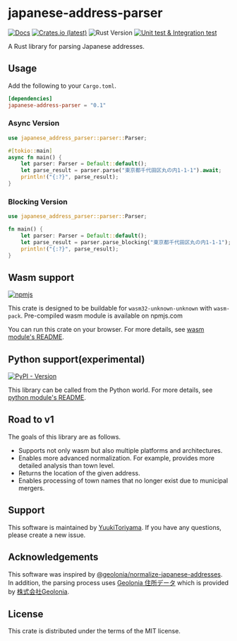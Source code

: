 # japanese-address-parser

[![Docs](https://docs.rs/japanese-address-parser/badge.svg)](https://docs.rs/japanese-address-parser)
[![Crates.io (latest)](https://img.shields.io/crates/v/japanese-address-parser)](https://crates.io/crates/japanese-address-parser)
![Rust Version](https://img.shields.io/badge/rust%20version-%3E%3D1.75.0-orange)
[![Unit test & Integration test](https://github.com/YuukiToriyama/japanese-address-parser/actions/workflows/run-test.yaml/badge.svg?branch=main)](https://github.com/YuukiToriyama/japanese-address-parser/actions/workflows/run-test.yaml)

A Rust library for parsing Japanese addresses.

## Usage

Add the following to your `Cargo.toml`.

```toml
[dependencies]
japanese-address-parser = "0.1"
```

### Async Version

```rust
use japanese_address_parser::parser::Parser;

#[tokio::main]
async fn main() {
    let parser: Parser = Default::default();
    let parse_result = parser.parse("東京都千代田区丸の内1-1-1").await;
    println!("{:?}", parse_result);
}
```

### Blocking Version

```rust
use japanese_address_parser::parser::Parser;

fn main() {
    let parser: Parser = Default::default();
    let parse_result = parser.parse_blocking("東京都千代田区丸の内1-1-1"); // `parse_blocking()` is available on `blocking` feature only
    println!("{:?}", parse_result);
}
```

## Wasm support

[![npmjs](https://img.shields.io/npm/v/%40toriyama/japanese-address-parser)](https://www.npmjs.com/package/@toriyama/japanese-address-parser)

This crate is designed to be buildable for `wasm32-unknown-unknown` with `wasm-pack`.
Pre-compiled wasm module is available on npmjs.com

You can run this crate on your browser. For more details, see [wasm module's README](wasm/README.md).

## Python support(experimental)

[![PyPI - Version](https://img.shields.io/pypi/v/japanese-address-parser-py)](https://pypi.org/project/japanese-address-parser-py/)

This library can be called from the Python world. For more details, see [python module's README](python/README.md).

## Road to v1

The goals of this library are as follows.

- Supports not only wasm but also multiple platforms and architectures.
- Enables more advanced normalization. For example, provides more detailed analysis than town level.
- Returns the location of the given address.
- Enables processing of town names that no longer exist due to municipal mergers.

## Support

This software is maintained by [YuukiToriyama](https://github.com/yuukitoriyama).
If you have any questions, please create a new issue.

## Acknowledgements

This software was inspired
by [@geolonia/normalize-japanese-addresses](https://github.com/geolonia/normalize-japanese-addresses).  
In addition, the parsing process uses [Geolonia 住所データ](https://github.com/geolonia/japanese-addresses) which is
provided by [株式会社Geolonia](https://www.geolonia.com/company/).

## License

This crate is distributed under the terms of the MIT license.
